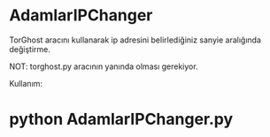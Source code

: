 # AdamlarIPChanger
 TorGhost aracını kullanarak ip adresini belirlediğiniz sanyie aralığında değiştirme.
 
 NOT: torghost.py aracının yanında olması gerekiyor.


Kullanım:
# python AdamlarIPChanger.py